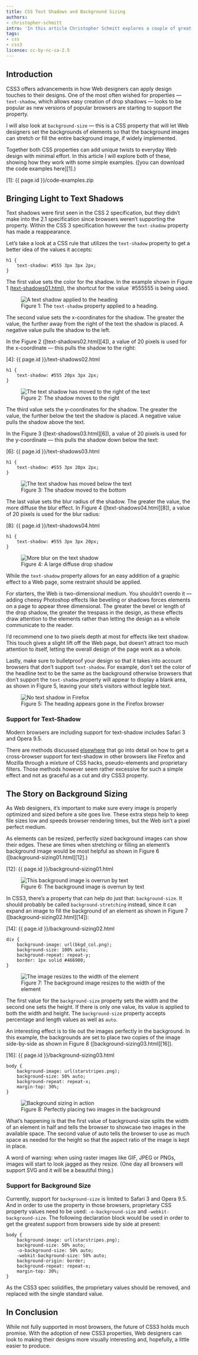 ```yaml
---
title: CSS Text Shadows and Background Sizing
authors:
- christopher-schmitt
intro: 'In this article Christopher Schmitt explores a couple of great new CSS design properties available in CSS3 — text-shadow for creating drop shadows, and background-size for automatically resizing background images as the browser window changes size. Exciting stuff indeed!'
tags:
- css
- css3
license: cc-by-nc-sa-2.5
---
```


## Introduction

CSS3 offers advancements in how Web designers can apply design touches to their designs. One of the most often wished for properties — `text-shadow`, which allows easy creation of drop shadows — looks to be popular as new versions of popular browsers are starting to support the property.

I will also look at `background-size` — this is a CSS property that will let Web designers set the backgrounds of elements so that the background images can stretch or fill the entire background image, if widely implemented.

Together both CSS properties can add unique twists to everyday Web design with minimal effort. In this article I will explore both of these, showing how they work with some simple examples. ([you can download the code examples here][1].)

[1]: {{ page.id }}/code-examples.zip

## Bringing Light to Text Shadows

Text shadows were first seen in the CSS 2 specification, but they didn’t make into the 2.1 specification since browsers weren’t supporting the property. Within the CSS 3 specification however the `text-shadow` property has made a reappearance.

Let’s take a look at a CSS rule that utilizes the `text-shadow` property to get a better idea of the values it accepts:

	h1 {
		text-shadow: #555 3px 3px 2px;
	}

The first value sets the color for the shadow. In the example shown in Figure 1 ([text-shadows01.html][2]), the shortcut for the value `#555555 is being used.

[2]: text-shadows01.html

<figure block="figure">
	<img elem="media" src="{{ page.id }}/image1.gif" alt="A text shadow applied to the heading">
	<figcaption elem="caption">Figure 1: The <code>text-shadow</code> property applied to a heading.</figcaption>
</figure>

The second value sets the x-coordinates for the shadow. The greater the value, the further away from the right of the text the shadow is placed. A negative value pulls the shadow to the left.

In the Figure 2 ([text-shadows02.html][4]), a value of 20 pixels is used for the x-coordinate — this pulls the shadow to the right:

[4]: {{ page.id }}/text-shadows02.html

	h1 {
		text-shadow: #555 20px 3px 2px;
	}

<figure block="figure">
	<img elem="media" src="{{ page.id }}/image2.gif" alt="The text shadow has moved to the right of the text">
	<figcaption elem="caption">Figure 2: The shadow moves to the right</figcaption>
</figure>

The third value sets the y-coordinates for the shadow. The greater the value, the further below the text the shadow is placed. A negative value pulls the shadow above the text.

In the Figure 3 ([text-shadows03.html][6]), a value of 20 pixels is used for the y-coordinate — this pulls the shadow down below the text:

[6]: {{ page.id }}/text-shadows03.html

	h1 {
		text-shadow: #555 3px 20px 2px;
	}

<figure block="figure">
	<img elem="media" src="{{ page.id }}/image3.gif" alt="The text shadow has moved below the text">
	<figcaption elem="caption">Figure 3: The shadow moved to the bottom</figcaption>
</figure>

The last value sets the blur radius of the shadow. The greater the value, the more diffuse the blur effect. In Figure 4 ([text-shadows04.html][8]), a value of 20 pixels is used for the blur radius:

[8]: {{ page.id }}/text-shadows04.html

	h1 {
		text-shadow: #555 3px 3px 20px;
	}

<figure block="figure">
	<img elem="media" src="{{ page.id }}/image4.gif" alt="More blur on the text shadow">
	<figcaption elem="caption">Figure 4: A large diffuse drop shadow</figcaption>
</figure>

While the `text-shadow` property allows for an easy addition of a graphic effect to a Web page, some restraint should be applied.

For starters, the Web is two-dimensional medium. You shouldn’t overdo it — adding cheesy Photoshop effects like beveling or shadows forces elements on a page to appear three dimensional. The greater the bevel or length of the drop shadow, the greater the trespass in the design, as these effects draw attention to the elements rather than letting the design as a whole communicate to the reader.

I’d recommend one to two pixels depth at most for effects like text shadow. This touch gives a slight lift off the Web page, but doesn’t attract too much attention to itself, letting the overall design of the page work as a whole.

Lastly, make sure to bulletproof your design so that it takes into account browsers that don’t support `text-shadow`. For example, don’t set the color of the headline text to be the same as the background otherwise browsers that don’t support the `text-shadow` property will appear to display a blank area, as shown in Figure 5, leaving your site’s visitors without legible text.

<figure block="figure">
	<img elem="media" src="{{ page.id }}/image5.gif" alt="No text shadow in Firefox">
	<figcaption elem="caption">Figure 5: The heading appears gone in the Firefox browser</figcaption>
</figure>

### Support for Text-Shadow

Modern browsers are including support for text-shadow includes Safari 3 and Opera 9.5.

There are methods discussed [elsewhere][11] that go into detail on how to get a cross-browser support for text-shadow in other browsers like Firefox and Mozilla through a mixture of CSS hacks, pseudo-elements and proprietary filters. Those methods however seem rather excessive for such a simple effect and not as graceful as a cut and dry CSS3 property.

[11]: http://www.workingwith.me.uk/articles/css/cross-browser-drop-shadows

## The Story on Background Sizing

As Web designers, it’s important to make sure every image is properly optimized and sized before a site goes live. These extra steps help to keep file sizes low and speeds browser rendering times, but the Web isn’t a pixel perfect medium.

As elements can be resized, perfectly sized background images can show their edges. These are times when stretching or filling an element’s background image would be most helpful as shown in Figure 6 ([background-sizing01.html][12].)

[12]: {{ page.id }}/background-sizing01.html

<figure block="figure">
	<img elem="media" src="{{ page.id }}/image6.gif" alt="This background image is overrun by text">
	<figcaption elem="caption">Figure 6: The background image is overrun by text</figcaption>
</figure>

In CSS3, there’s a property that can help do just that: `background-size`. It should probably be called `background-stretching` instead, since it can expand an image to fill the background of an element as shown in Figure 7 ([background-sizing02.html][14]):

[14]: {{ page.id }}/background-sizing02.html

	div {
		background-image: url(bkgd_col.png);
		background-size: 100% auto;
		background-repeat: repeat-y;
		border: 1px solid #466900;
	}

<figure block="figure">
	<img elem="media" src="{{ page.id }}/image7.gif" alt="The image resizes to the width of the element">
	<figcaption elem="caption">Figure 7: The background image resizes to the width of the element</figcaption>
</figure>

The first value for the `background-size` property sets the width and the second one sets the height. If there is only one value, its value is applied to both the width and height. The `background-size` property accepts percentage and length values as well as `auto`.

An interesting effect is to tile out the images perfectly in the background. In this example, the backgrounds are set to place two copies of the image side-by-side as shown in Figure 8 ([background-sizing03.html][16]).

[16]: {{ page.id }}/background-sizing03.html

	body {
		background-image: url(starstripes.png);
		background-size: 50% auto;
		background-repeat: repeat-x;
		margin-top: 30%;
	}

<figure block="figure">
	<img elem="media" src="{{ page.id }}/image8.gif" alt="Background sizing in action">
	<figcaption elem="caption">Figure 8: Perfectly placing two images in the background</figcaption>
</figure>

What’s happening is that the first value of background-size splits the width of an element in half and tells the browser to showcase two images in the available space. The second value of auto tells the browser to use as much space as needed for the height so that the aspect ratio of the image is kept in place.

A word of warning: when using raster images like GIF, JPEG or PNGs, images will start to look jagged as they resize. (One day all browsers will support SVG and it will be a beautiful thing.)

### Support for Background Size

Currently, support for `background-size` is limited to Safari 3 and Opera 9.5. And in order to use the property in those browsers, proprietary CSS property values need to be used: `-o-background-size` and `-webkit-background-size`. The following declaration block would be used in order to get the greatest support from browsers side by side at present:

	body {
		background-image: url(starstripes.png);
		background-size: 50% auto;
		-o-background-size: 50% auto;
		-webkit-background-size: 50% auto;
		background-origin: border;
		background-repeat: repeat-x;
		margin-top: 30%;
	}

As the CSS3 spec solidifies, the proprietary values should be removed, and replaced with the single standard value.

## In Conclusion

While not fully supported in most browsers, the future of CSS3 holds much promise. With the adoption of new CSS3 properties, Web designers can look to making their designs more visually interesting and, hopefully, a little easier to produce.
